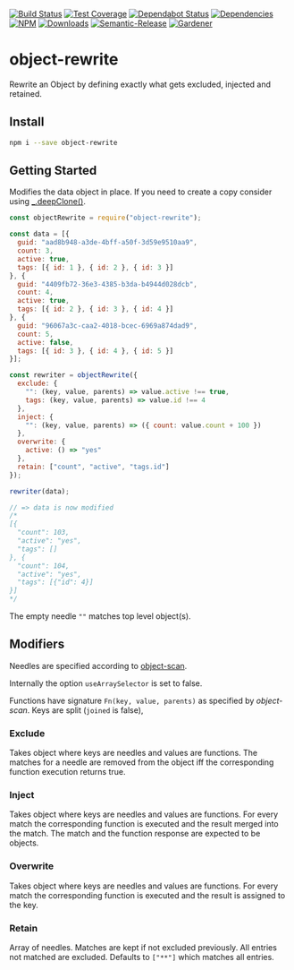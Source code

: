 [![Build Status](https://circleci.com/gh/blackflux/object-rewrite.png?style=shield)](https://circleci.com/gh/blackflux/object-rewrite)
[![Test Coverage](https://img.shields.io/coveralls/blackflux/object-rewrite/master.svg)](https://coveralls.io/github/blackflux/object-rewrite?branch=master)
[![Dependabot Status](https://api.dependabot.com/badges/status?host=github&repo=blackflux/object-rewrite)](https://dependabot.com)
[![Dependencies](https://david-dm.org/blackflux/object-rewrite/status.svg)](https://david-dm.org/blackflux/object-rewrite)
[![NPM](https://img.shields.io/npm/v/object-rewrite.svg)](https://www.npmjs.com/package/object-rewrite)
[![Downloads](https://img.shields.io/npm/dt/object-rewrite.svg)](https://www.npmjs.com/package/object-rewrite)
[![Semantic-Release](https://github.com/blackflux/js-gardener/blob/master/assets/icons/semver.svg)](https://github.com/semantic-release/semantic-release)
[![Gardener](https://github.com/blackflux/js-gardener/blob/master/assets/badge.svg)](https://github.com/blackflux/js-gardener)

# object-rewrite

Rewrite an Object by defining exactly what gets excluded, injected and retained.

## Install

```bash
npm i --save object-rewrite
```

## Getting Started

Modifies the data object in place. If you need to create a copy consider using [_.deepClone()](https://lodash.com/docs/#cloneDeep).

<!-- eslint-disable-next-line import/no-unresolved -->
```js
const objectRewrite = require("object-rewrite");

const data = [{
  guid: "aad8b948-a3de-4bff-a50f-3d59e9510aa9",
  count: 3,
  active: true,
  tags: [{ id: 1 }, { id: 2 }, { id: 3 }]
}, {
  guid: "4409fb72-36e3-4385-b3da-b4944d028dcb",
  count: 4,
  active: true,
  tags: [{ id: 2 }, { id: 3 }, { id: 4 }]
}, {
  guid: "96067a3c-caa2-4018-bcec-6969a874dad9",
  count: 5,
  active: false,
  tags: [{ id: 3 }, { id: 4 }, { id: 5 }]
}];

const rewriter = objectRewrite({
  exclude: {
    "": (key, value, parents) => value.active !== true,
    tags: (key, value, parents) => value.id !== 4
  },
  inject: {
    "": (key, value, parents) => ({ count: value.count + 100 })
  },
  overwrite: {
    active: () => "yes"
  },
  retain: ["count", "active", "tags.id"]
});

rewriter(data);

// => data is now modified
/*
[{
  "count": 103,
  "active": "yes",
  "tags": []
}, {
  "count": 104,
  "active": "yes",
  "tags": [{"id": 4}]
}]
*/
```

The empty needle `""` matches top level object(s).  

## Modifiers

Needles are specified according to [object-scan](https://github.com/blackflux/object-scan).

Internally the option `useArraySelector` is set to false.

Functions have signature `Fn(key, value, parents)` as specified by *object-scan*. Keys are split (`joined` is false),

### Exclude

Takes object where keys are needles and values are functions. The matches for a needle are removed from the object iff the corresponding function execution returns true.

### Inject

Takes object where keys are needles and values are functions. For every match the corresponding function is executed and the result merged into the match. The match and the function response are expected to be objects.

### Overwrite

Takes object where keys are needles and values are functions. For every match the corresponding function is executed and the result is assigned to the key.

### Retain

Array of needles. Matches are kept if not excluded previously. All entries not matched are excluded. Defaults to `["**"]` which matches all entries.
